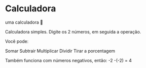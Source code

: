 # Calculadora
uma calculadora 🤙

Calculadora simples. Digite os 2 números, em seguida a operação.

Você pode:

Somar
Subtrair
Multiplicar
Dividir
Tirar a porcentagem

Também funciona com números negativos, então: -2 -(-2) = 4
